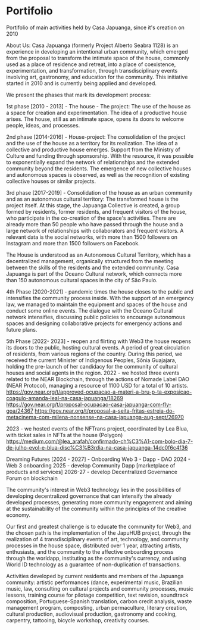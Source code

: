 # Portifolio
Portifolio of main activities held by Casa Japuanga, since it's creation on 2010

About Us:
Casa Japuanga (formerly Project Alberto Seabra 1128) is an experience in developing an intentional urban community, which emerged from the proposal to transform the intimate space of the house, commonly used as a place of residence and retreat, into a place of coexistence, experimentation, and transformation, through transdisciplinary events involving art, gastronomy, and education for the community. This initiative started in 2010 and is currently being applied and developed.

We present the phases that mark its development process:

1st phase [2010 - 2013] - The house - The project: The use of the house as a space for creation and experimentation. The idea of a productive house arises. The house, still as an intimate space, opens its doors to welcome people, ideas, and processes.

2nd phase [2014-2016] - House-project: The consolidation of the project and the use of the house as a territory for its realization. The idea of a collective and productive house emerges. Support from the Ministry of Culture and funding through sponsorship. With the resource, it was possible to exponentially expand the network of relationships and the extended community beyond the residents. The emergence of new collective houses and autonomous spaces is observed, as well as the recognition of existing collective houses or similar projects.

3rd phase [2017-2019] - Consolidation of the house as an urban community and as an autonomous cultural territory: The transformed house is the project itself. At this stage, the Japuanga Collective is created, a group formed by residents, former residents, and frequent visitors of the house, who participate in the co-creation of the space's activities. There are already more than 50 people who have passed through the house and a large network of relationships with collaborators and frequent visitors. A relevant data is the social networks, with more than 1500 followers on Instagram and more than 1500 followers on Facebook.

The House is understood as an Autonomous Cultural Territory, which has a decentralized management, organically structured from the meeting between the skills of the residents and the extended community. Casa Japuanga is part of the Oceano Cultural network, which connects more than 150 autonomous cultural spaces in the city of São Paulo.

4th Phase [2020-2021] - pandemic times
the house closes to the public and intensifies the community process inside. With the support of an emergency law, we managed to maintain the equipment and spaces of the house and conduct some online events. The dialogue with the Oceano Cultural network intensifies, discussing public policies to encourage autonomous spaces and designing collaborative projects for emergency actions and future plans.

5th Phase [2022- 2023] - reopen and flirting with Web3
the house reopens its doors to the public, hosting cultural events. A period of great circulation of residents, from various regions of the country. During this period, we received the current Minister of Indigenous Peoples, Sônia Guajajara, holding the pre-launch of her candidacy for the community of cultural houses and social agents in the region.
2022 - we hosted three events related to the NEAR Blockchain, through the actions of Nomade Label DAO (NEAR Protocol), managing a resource of 1100 USD for a total of 10 artists.
https://gov.near.org/t/approved-ocupacao-a-materi-a-bru-p-ta-exposicao-coagulo-amanda-leal-na-casa-japuanga/18269
https://gov.near.org/t/proposal-ocupacao-casa-japuanga-com-fly-goa/24367
https://gov.near.org/t/proposal-a-seita-fritas-estreia-do-metacinema-com-milena-nonsense-na-casa-japuanga-aug-sept/26970

2023 - we hosted events of the NFTrans project, coordinated by Lea Blua, with ticket sales in NFTs at the house (Polygon)
https://medium.com/@lea_arafah/confirmado-ch%C3%A1-com-bolo-dia-7-de-julho-evol-e-blua-disc%C3%B3rdia-na-casa-japuanga-14dc0f6c4f36 

Dreaming Futures [2024 - 2027] - Onboarding Web 3 - Dapp - DAO
2024 - Web 3 onboarding
2025 - develop Community Dapp [marketplace of products and services]
2026-27 - develop Decentralized Governance Forum on blockchain 

The community's interest in Web3 technology lies in the possibilities of developing decentralized governance that can intensify the already developed processes, generating more community engagement and aiming at the sustainability of the community within the principles of the creative economy.

Our first and greatest challenge is to educate the community for Web3, and the chosen path is the implementation of the JapuHUB project, through the realization of 4 transdisciplinary events of art, technology, and community processes in the house space, distributed over 1 year, attracting artists, enthusiasts, and the community to the affective onboarding process through the worldapp, instituting <WLD> as the community's currency, and using World ID technology as a guarantee of non-duplication of transactions.

Activities developed by current residents and members of the Japuanga community:
artistic performances (dance, experimental music, Brazilian music, law, consulting on cultural projects and community processes, music lessons, training course for pilotage competition, text revision, soundtrack composition, Portuguese-Spanish translation, carbon credit analysis, waste management program, composting, urban permaculture, literary creation, cultural production, audiovisual production, gastronomy and cooking, carpentry, tattooing, bicycle workshop, creativity courses.
